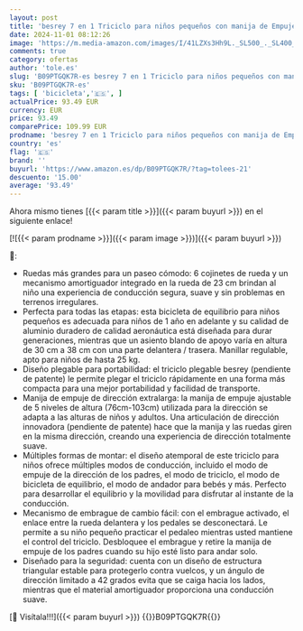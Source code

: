 ```yaml
---
layout: post
title: 'besrey 7 en 1 Triciclo para niños pequeños con manija de Empuje de dirección para 1-5 años Triciclo Bicicleta Carro de Equilibrio Caminante  Altura del Asiento Regulable Rosa'
date: 2024-11-01 08:12:26
image: 'https://m.media-amazon.com/images/I/41LZXs3Hh9L._SL500_._SL400_.jpg'
comments: true
category: ofertas
author: 'tole.es'
slug: 'B09PTGQK7R-es besrey 7 en 1 Triciclo para niños pequeños con manija de...'
sku: 'B09PTGQK7R-es'
tags: [ 'bicicleta','🇪🇸', ]
actualPrice: 93.49 EUR
currency: EUR
price: 93.49
comparePrice: 109.99 EUR
prodname: 'besrey 7 en 1 Triciclo para niños pequeños con manija de Empuje de dirección para 1-5 años Triciclo Bicicleta Carro de Equilibrio Caminante  Altura del Asiento Regulable Rosa'
country: 'es'
flag: '🇪🇸'
brand: ''
buyurl: 'https://www.amazon.es/dp/B09PTGQK7R/?tag=tolees-21'
descuento: '15.00'
average: '93.49'
---
```


Ahora mismo tienes [{{< param title >}}]({{< param buyurl >}}) en el siguiente enlace!

[![{{< param prodname >}}]({{< param image >}})]({{< param buyurl >}})

🔎:

- Ruedas más grandes para un paseo cómodo: 6 cojinetes de rueda y un mecanismo amortiguador integrado en la rueda de 23 cm brindan al niño una experiencia de conducción segura, suave y sin problemas en terrenos irregulares.
- Perfecta para todas las etapas: esta bicicleta de equilibrio para niños pequeños es adecuada para niños de 1 año en adelante y su calidad de aluminio duradero de calidad aeronáutica está diseñada para durar generaciones, mientras que un asiento blando de apoyo varía en altura de 30 cm a 38 cm con una parte delantera / trasera. Manillar regulable, apto para niños de hasta 25 kg.
- Diseño plegable para portabilidad: el triciclo plegable besrey (pendiente de patente) le permite plegar el triciclo rápidamente en una forma más compacta para una mejor portabilidad y facilidad de transporte.
- Manija de empuje de dirección extralarga: la manija de empuje ajustable de 5 niveles de altura (76cm-103cm) utilizada para la dirección se adapta a las alturas de niños y adultos. Una articulación de dirección innovadora (pendiente de patente) hace que la manija y las ruedas giren en la misma dirección, creando una experiencia de dirección totalmente suave.
- Múltiples formas de montar: el diseño atemporal de este triciclo para niños ofrece múltiples modos de conducción, incluido el modo de empuje de la dirección de los padres, el modo de triciclo, el modo de bicicleta de equilibrio, el modo de andador para bebés y más. Perfecto para desarrollar el equilibrio y la movilidad para disfrutar al instante de la conducción.
- Mecanismo de embrague de cambio fácil: con el embrague activado, el enlace entre la rueda delantera y los pedales se desconectará. Le permite a su niño pequeño practicar el pedaleo mientras usted mantiene el control del triciclo. Desbloquee el embrague y retire la manija de empuje de los padres cuando su hijo esté listo para andar solo.
- Diseñado para la seguridad: cuenta con un diseño de estructura triangular estable para protegerlo contra vuelcos, y un ángulo de dirección limitado a 42 grados evita que se caiga hacia los lados, mientras que el material amortiguador proporciona una conducción suave.

[🛒 Visítala!!!]({{< param buyurl >}})
{{<world>}}B09PTGQK7R{{</world>}}
